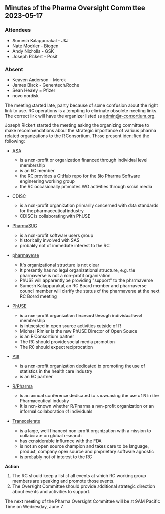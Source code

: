 ## Minutes of the Pharma Oversight Committee 2023-05-17

### Attendees

* Sumesh Kalappurakal - J&J
* Nate Mockler - Biogen
* Andy Nicholls - GSK
* Joseph Rickert - Posit

### Absent

* Keaven Anderson - Merck
* James Black - Genentech/Roche
* Sean Healey = Pfizer
* novo nordisk

The meeting started late, partly because of some confusion about the right link to use. RC operations is attempting to eliminate obsolete meeting links. The correct link will have the organizer listed as admin@r-consortium.org.

Joseph Rickert started the meeting asking the organizing committee to make recommendations about the strategic importance of various pharma related organizations to the R Consortium. Those present identified the following:

* [ASA](https://www.amstat.org/)
  * is a non-profit or organization financed through individual level membership
  * is an RC member
  * the RC provides a GitHub repo for the Bio Pharma Software engineering working group
  * the RC occasionally promotes WG activities through social media
  
* [CDISC](https://www.cdisc.org/)
  * is a non-profit organization primarily concerned with data standards for the pharmaceutical industry
  * CDISC is collaborating with PhUSE
  
* [PharmaSUG](https://www.pharmasug.org/)
  * is a non-profit software users group
  * historically involved with SAS
  * probably not of immediate interest to the RC
  
* [pharmaverse](https://pharmaverse.org/)
  * It's organizational structure is not clear
  * It presently has no legal organizational structure, e.g. the pharmaverse is not a non-profit organization
  * PhUSE will apparently be providing "support" to the pharmaverse
  * Sumesh Kalappurakal, an RC Board member and pharmaverse council member will clarify the status of the pharmaverse at the next RC Board meeting
  
* [PhUSE](https://phuse.global/)
  * is a non-profit organization financed through individual level membership
  * is interested in open source activities outside of R
  * Michael Rimler is the new PhUSE Director of Open Source
  * is an R Consortium partner
  * The RC should provide social media promotion
  * The RC should expect reciprocation
  
* [PSI](https://psiweb.org/)
  * is a non-profit organization dedicated to promoting the use of statistics in the health care industry
  * is an RC partner
  
* [R/Pharma](https://psiweb.org/)
  * is an annual conference dedicated to showcasing the use of R in the Pharmaceutical industry
  * It is non-known whether R/Pharma a non-profit organization or an informal collaboration of individuals
  
* [Transcelerate](https://www.transceleratebiopharmainc.com/)
  * is a large, well financed non-profit organization with a mission to collaborate on global research
  * has considerable influence with the FDA
  * is not an open source champion and takes care to be language, product, company open source and proprietary software agnostic
  * is probably not of interest to the RC
  
**Action**

 1. The RC should keep a list of all events at which RC working group members are speaking and promote those events.
 2. The Oversight Committee should provide additional strategic direction about events and activities to support.
 
The next meeting of the Pharma Oversight Committee will be at 9AM Pacific Time on Wednesday, June 7. 

 
